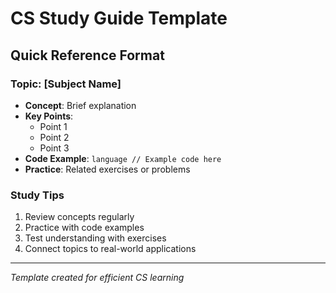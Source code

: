 # CS Study Guide Template

## Quick Reference Format

### Topic: [Subject Name]
- **Concept**: Brief explanation
- **Key Points**: 
  - Point 1
  - Point 2  
  - Point 3
- **Code Example**: 
  `language
  // Example code here
  `
- **Practice**: Related exercises or problems

### Study Tips
1. Review concepts regularly
2. Practice with code examples
3. Test understanding with exercises
4. Connect topics to real-world applications

---
*Template created for efficient CS learning*
